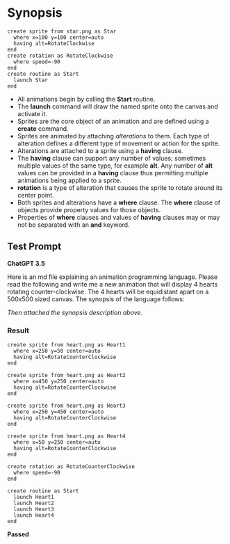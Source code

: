 # Synopsis

```
create sprite from star.png as Star
  where x=100 y=100 center=auto
  having alt=RotateClockwise
end
create rotation as RotateClockwise
  where speed=-90
end
create routine as Start
  launch Star
end
```

- All animations begin by calling the **Start** routine.
- The **launch** command will draw the named sprite onto the canvas and activate it.
- Sprites are the core object of an animation and are defined using a **create** command.
- Sprites are animated by attaching *alterations* to them. Each type of alteration defines a different type of movement or action for the sprite.
- Alterations are attached to a sprite using a **having** clause.
- The **having** clause can support any number of values; sometimes multiple values of the same type, for example **alt**. Any number of **alt** values can be provided in a **having** clause thus permitting multiple animations being applied to a sprite.
- **rotation** is a type of alteration that causes the sprite to rotate around its center point.
- Both sprites and alterations have a **where** clause. The **where** clause of objects provide property values for those objects.
- Properties of **where** clauses and values of **having** clauses may or may not be separated with an **and** keyword.

## Test Prompt
**ChatGPT 3.5**

Here is an md file explaining an animation programming language. Please read the following and write me a new animation that will display 4 hearts rotating counter-clockwise. The 4 hearts will be equidistant apart on a 500x500 sized canvas. The synopsis of the language follows:

*Then attached the synopsis description above.*

### Result
```
create sprite from heart.png as Heart1
  where x=250 y=50 center=auto
  having alt=RotateCounterClockwise
end

create sprite from heart.png as Heart2
  where x=450 y=250 center=auto
  having alt=RotateCounterClockwise
end

create sprite from heart.png as Heart3
  where x=250 y=450 center=auto
  having alt=RotateCounterClockwise
end

create sprite from heart.png as Heart4
  where x=50 y=250 center=auto
  having alt=RotateCounterClockwise
end

create rotation as RotateCounterClockwise
  where speed=-90
end

create routine as Start
  launch Heart1
  launch Heart2
  launch Heart3
  launch Heart4
end
```
**Passed**

